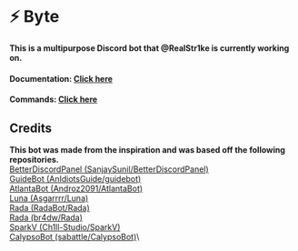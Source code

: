 # ⚡ Byte

**This is a multipurpose Discord bot that @RealStr1ke is currently working on.**

#### **Documentation:** [**Click here**](https://byte.str1ke.codes)

#### **Commands:** [**Click here**](https://github.com/RealStr1ke/Byte/blob/main/docs/Commands.md)

## Credits

**This bot was made from the inspiration and was based off the following repositories.**\
[BetterDiscordPanel (SanjaySunil/BetterDiscordPanel)](https://github.com/SanjaySunil/BetterDiscordPanel)\
[GuideBot (AnIdiotsGuide/guidebot)](https://github.com/AnIdiotsGuide/guidebot)\
[AtlantaBot (Androz2091/AtlantaBot)](https://github.com/Androz2091/AtlantaBot)\
[Luna (Asgarrrr/Luna)](https://github.com/Asgarrrr/Luna)\
[Rada (RadaBot/Rada)](https://github.com/RadaBot/Rada)\
[Rada (br4dw/Rada)](https://github.com/br4dw/Rada)\
[SparkV (Ch1ll-Studio/SparkV)](https://github.com/Ch1ll-Studio/SparkV)\
[CalypsoBot (sabattle/CalypsoBot)](https://github.com/sabattle/CalypsoBot)\
